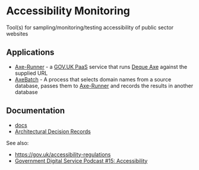 # Accessibility Monitoring

Tool(s) for sampling/monitoring/testing accessibility of public sector websites

## Applications
- [Axe-Runner](https://github.com/alphagov/accessibility-monitoring/tree/master/axe_runner) - a [GOV.UK PaaS](https://www.cloud.service.gov.uk/) service that runs [Deque Axe](https://github.com/dequelabs/axe-core) against the supplied URL
- [AxeBatch](https://github.com/alphagov/accessibility-monitoring/tree/master/axeBatch) - A process that selects domain names from a source database, passes them to [Axe-Runner](https://github.com/alphagov/accessibility-monitoring/tree/master/axe_runner) and records the results in another database

## Documentation
- [docs](docs)
- [Architectural Decision Records](docs/architecture/adrs)

See also:
- https://gov.uk/accessibility-regulations
- [Government Digital Service Podcast #15: Accessibility](https://open.spotify.com/episode/55vXLoeJ3XlXnHOWjGzlFn)
